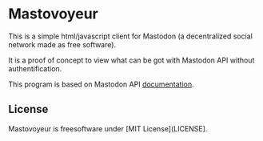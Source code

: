 # Mastovoyeur

This is a simple html/javascript client for Mastodon (a decentralized social network made as free software).

It is a proof of concept to view what can be got with Mastodon API without authentification.

This program is based on Mastodon API [documentation](https://github.com/tootsuite/documentation/blob/master/Using-the-API/API.md).

## License

Mastovoyeur is freesoftware under [MIT License](LICENSE].
